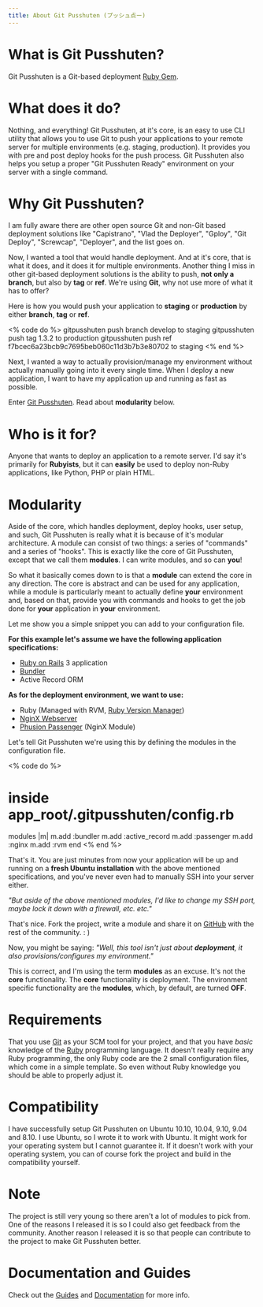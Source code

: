 ```yaml
--- 
title: About Git Pusshuten (プッシュ点ー)
---
```


What is Git Pusshuten?
================================

Git Pusshuten is a Git-based deployment [Ruby Gem](http://rubygems.org/gems/gitpusshuten).


What does it do?
================

Nothing, and everything! Git Pusshuten, at it's core, is an easy to use CLI utility that allows you to use Git to push your applications to your remote server for multiple environments (e.g. staging, production). It provides you with pre and post deploy hooks for the push process. Git Pusshuten also helps you setup a proper "Git Pusshuten Ready" environment on your server with a single command.


Why Git Pusshuten?
==================

I am fully aware there are other open source Git and non-Git based deployment solutions like "Capistrano", "Vlad the Deployer", "Gploy", "Git Deploy", "Screwcap", "Deployer", and the list goes on.

Now, I wanted a tool that would handle deployment. And at it's core, that is what it does, and it does it for multiple environments. Another thing I miss in other git-based deployment solutions is the ability to push, __not only a branch__, but also by __tag__ or __ref__. We're using __Git__, why not use more of what it has to offer?

Here is how you would push your application to __staging__ or __production__ by either __branch__, __tag__ or __ref__.

<% code do %>
  gitpusshuten push branch develop to staging
  gitpusshuten push tag 1.3.2 to production
  gitpusshuten push ref f7bcec6a23bcb9c7695beb060c11d3b7b3e80702 to staging
<% end %>

Next, I wanted a way to actually provision/manage my environment without actually manually going into it every single time. When I deploy a new application, I want to have my application up and running as fast as possible.

Enter [Git Pusshuten](http://github.com/meskyanichi/gitpusshuten). Read about __modularity__ below.


Who is it for?
==============

Anyone that wants to deploy an application to a remote server. I'd say it's primarily for __Rubyists__, but it can __easily__ be used to deploy non-Ruby applications, like Python, PHP or plain HTML.


Modularity
==========

Aside of the core, which handles deployment, deploy hooks, user setup, and such, Git Pusshuten is really what it is because of it's modular architecture. A module can consist of two things: a series of "commands" and a series of "hooks". This is exactly like the core of Git Pusshuten, except that we call them __modules__. I can write modules, and so can __you__!

So what it basically comes down to is that a __module__ can extend the core in any direction. The core is abstract and can be used for any application, while a module is particularly meant to actually define __your__ environment and, based on that, provide you with commands and hooks to get the job done for __your__ application in __your__ environment.

Let me show you a simple snippet you can add to your configuration file.

__For this example let's assume we have the following application specifications:__

* [Ruby on Rails](http://rubyonrails.com/) 3 application
* [Bundler](http://gembundler.com/)
* Active Record ORM

__As for the deployment environment, we want to use:__

* Ruby (Managed with RVM, [Ruby Version Manager](http://rvm.beginrescueend.com/))
* [NginX Webserver](http://wiki.nginx.org/Main)
* [Phusion Passenger](http://www.modrails.com/) (NginX Module)

Let's tell Git Pusshuten we're using this by defining the modules in the configuration file.

<% code do %>
  # inside app_root/.gitpusshuten/config.rb
  modules |m|
    m.add :bundler
    m.add :active_record
    m.add :passenger
    m.add :nginx
    m.add :rvm
  end
<% end %>

That's it. You are just minutes from now your application will be up and running on a __fresh Ubuntu installation__ with the above mentioned specifications, and you've never even had to manually SSH into your server either.

_"But aside of the above mentioned modules, I'd like to change my SSH port, maybe lock it down with a firewall, etc. etc."_

That's nice. Fork the project, write a module and share it on [GitHub](http://github.com/) with the rest of the community. : )

Now, you might be saying: _"Well, this tool isn't just about __deployment__, it also provisions/configures my environment."_

This is correct, and I'm using the term __modules__ as an excuse. It's not the __core__ functionality. The __core__ functionality is deployment. The environment specific functionality are the __modules__, which, by default, are turned __OFF__.


Requirements
============

That you use [Git](http://git-scm.com/) as your SCM tool for your project, and that you have _basic_ knowledge of the [Ruby](http://ruby-lang.org/) programming language. It doesn't really require any Ruby programming, the only Ruby code are the 2 small configuration files, which come in a simple template. So even without Ruby knowledge you should be able to properly adjust it.


Compatibility
=============

I have successfully setup Git Pusshuten on Ubuntu 10.10, 10.04, 9.10, 9.04 and 8.10.
I use Ubuntu, so I wrote it to work with Ubuntu. It might work for your operating system but I cannot guarantee it.
If it doesn't work with your operating system, you can of course fork the project and build in the compatibility yourself.


Note
====

The project is still very young so there aren't a lot of modules to pick from. One of the reasons I released it is so I could also get feedback from the community. Another reason I released it is so that people can contribute to the project to make Git Pusshuten better.


Documentation and Guides
========================

Check out the [Guides](/guides/) and [Documentation](/documentation/) for more info.
